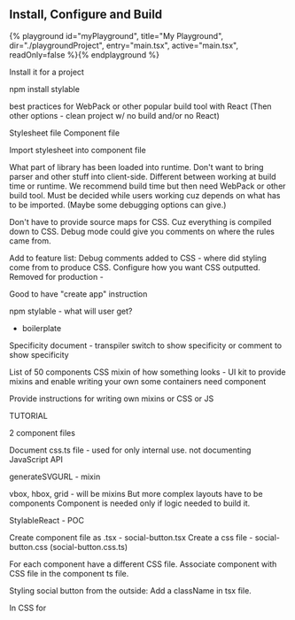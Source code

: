 

## Install, Configure and Build

{% playground id="myPlayground", title="My Playground", dir="./playgroundProject", entry="main.tsx", active="main.tsx", readOnly=false %}{% endplayground %}

Install it for a project

npm install stylable

best practices for WebPack or other popular build tool with React
(Then other options - clean project w/ no build and/or no React)

Stylesheet file
Component file

Import stylesheet into component file

What part of library has been loaded into runtime. Don't want to bring parser and other stuff into client-side. Different between working at build time or runtime. We recommend build time but then need WebPack or other build tool. Must be decided while users working cuz depends on what has to be imported. (Maybe some debugging options can give.)

Don't have to provide source maps for CSS. Cuz everything is compiled down to CSS. Debug mode could give you comments on where the rules came from. 


Add to feature list: Debug comments added to CSS - where did styling come from to produce CSS. Configure how you want CSS outputted. Removed for production - 



Good to have "create app" instruction

npm stylable - what will user get?
 - boilerplate

 
Specificity document - transpiler switch to show specificity  or comment to show specificity

List of 50 components 
CSS mixin of how something looks - UI kit to provide mixins and enable writing your own
some containers need component 

Provide instructions for writing own mixins or CSS or JS

TUTORIAL

2 component files 

Document css.ts file - used for only internal use. not documenting JavaScript API 

generateSVGURL - mixin 


vbox, hbox, grid - will be mixins
But more complex layouts have to be components 
Component is needed only if logic needed to build it.


StylableReact - POC

Create component file as .tsx - social-button.tsx
Create a css file - social-button.css (social-button.css.ts)


For each component have a different CSS file. Associate component with CSS file in the component ts file.


Styling social button from the outside:
Add a className in tsx file.

In CSS for 





